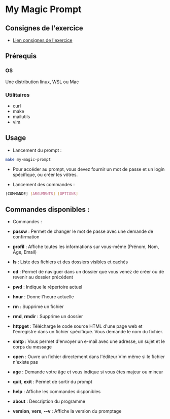 # My Magic Prompt

## Consignes de l'exercice

- [Lien consignes de l'exercice](https://docs.google.com/presentation/d/1lkhMRT13xt1UtHdR_GeVHKvkmeRAoywZmVjDWWnjZJs/edit?usp=sharing)

## Prérequis

### OS 

Une distribution linux, WSL ou Mac

### Utilitaires

- curl
- make 
- mailutils
- vim

## Usage

- Lancement du prompt : 

```bash
make my-magic-prompt
```

- Pour accéder au prompt, vous devez fournir un mot de passe et un login spécifique, ou créer les vôtres.

- Lancement des commandes : 

```bash
[COMMANDE] [ARGUMENTS] [OPTIONS]
```

## Commandes disponibles : 

- Commandes :

- **passw** : Permet de changer le mot de passe avec une demande de confirmation
- **profil** : Affiche toutes les informations sur vous-même (Prénom, Nom, Âge, Email)
- **ls** : Liste des fichiers et des dossiers visibles et cachés
- **cd** : Permet de naviguer dans un dossier que vous venez de créer ou de revenir au dossier précédent
- **pwd** : Indique le répertoire actuel
- **hour** : Donne l'heure actuelle
- **rm** : Supprime un fichier
- **rmd**, **rmdir** : Supprime un dossier
- **httpget** : Télécharge le code source HTML d'une page web et l'enregistre dans un fichier spécifique. Vous demande le nom du fichier.
- **smtp** : Vous permet d'envoyer un e-mail avec une adresse, un sujet et le corps du message
- **open** : Ouvre un fichier directement dans l'éditeur Vim même si le fichier n'existe pas
- **age** : Demande votre âge et vous indique si vous êtes majeur ou mineur
- **quit**, **exit** : Permet de sortir du prompt
- **help** : Affiche les commandes disponibles
- **about** : Description du programme
- **version**, **vers**, **--v** : Affiche la version du promptage
